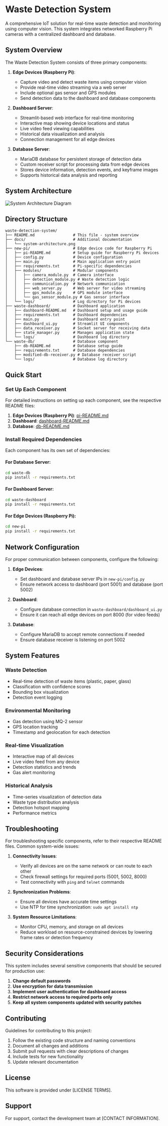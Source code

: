 # Waste Detection System

A comprehensive IoT solution for real-time waste detection and monitoring using computer vision. This system integrates networked Raspberry Pi cameras with a centralized dashboard and database.

## System Overview

The Waste Detection System consists of three primary components:

1. **Edge Devices (Raspberry Pi)**: 
   - Capture video and detect waste items using computer vision
   - Provide real-time video streaming via a web server
   - Include optional gas sensor and GPS modules
   - Send detection data to the dashboard and database components

2. **Dashboard Server**:
   - Streamlit-based web interface for real-time monitoring
   - Interactive map showing device locations and status
   - Live video feed viewing capabilities
   - Historical data visualization and analysis
   - Connection management for all edge devices

3. **Database Server**:
   - MariaDB database for persistent storage of detection data
   - Custom receiver script for processing data from edge devices
   - Stores device information, detection events, and keyframe images
   - Supports historical data analysis and reporting

## System Architecture


![System Architecture Diagram](docs/system-architecture.png)


## Directory Structure

```
waste-detection-system/
├── README.md                 # This file - system overview
├── docs/                     # Additional documentation
│   └── system-architecture.png
├── new-pi/                   # Edge device code for Raspberry Pi
│   ├── pi-README.md          # Setup guide for Raspberry Pi devices
│   ├── config.py             # Device configuration
│   ├── main.py               # Main application entry point
│   ├── requirements.txt      # Pi-specific dependencies
│   ├── modules/              # Modular components
│   │   ├── camera_module.py  # Camera interface
│   │   ├── detection_module.py # Waste detection logic
│   │   ├── communication.py  # Network communication
│   │   ├── web_server.py     # Web server for video streaming
│   │   ├── gps_module.py     # GPS module interface
│   │   └── gas_sensor_module.py # Gas sensor interface
│   └── logs/                 # Log directory for Pi devices
├── waste-dashboard/          # Dashboard application
│   ├── dashboard-README.md   # Dashboard setup and usage guide
│   ├── requirements.txt      # Dashboard dependencies
│   ├── main.py               # Dashboard entry point
│   ├── dashboard_ui.py       # Streamlit UI components
│   ├── data_receiver.py      # Socket server for receiving data
│   ├── state_manager.py      # Manages application state
│   └── logs/                 # Dashboard log directory
└── waste-db/                 # Database component
    ├── db-README.md          # Database setup guide
    ├── requirements.txt      # Database dependencies
    ├── modified-db-receiver.py # Database receiver script
    └── logs/                 # Database log directory
```

## Quick Start

### Set Up Each Component

For detailed instructions on setting up each component, see the respective README files:

1. **Edge Devices (Raspberry Pi)**: [pi-README.md](new-pi/pi-README.md)
2. **Dashboard**: [dashboard-README.md](waste-dashboard/dashboard-README.md)
3. **Database**: [db-README.md](waste-db/db-README.md)

### Install Required Dependencies

Each component has its own set of dependencies:

#### For Database Server:
```bash
cd waste-db
pip install -r requirements.txt
```

#### For Dashboard Server:
```bash
cd waste-dashboard
pip install -r requirements.txt
```

#### For Edge Devices (Raspberry Pi):
```bash
cd new-pi
pip install -r requirements.txt
```

## Network Configuration

For proper communication between components, configure the following:

1. **Edge Devices**:
   - Set dashboard and database server IPs in `new-pi/config.py`
   - Ensure network access to dashboard (port 5001) and database (port 5002)

2. **Dashboard**:
   - Configure database connection in `waste-dashboard/dashboard_ui.py`
   - Ensure it can reach all edge devices on port 8000 (for video feeds)

3. **Database**:
   - Configure MariaDB to accept remote connections if needed
   - Ensure database receiver is listening on port 5002

## System Features

### Waste Detection
- Real-time detection of waste items (plastic, paper, glass)
- Classification with confidence scores
- Bounding box visualization
- Detection event logging

### Environmental Monitoring
- Gas detection using MQ-2 sensor
- GPS location tracking
- Timestamp and geolocation for each detection

### Real-time Visualization
- Interactive map of all devices
- Live video feed from any device
- Detection statistics and trends
- Gas alert monitoring

### Historical Analysis
- Time-series visualization of detection data
- Waste type distribution analysis
- Detection hotspot mapping
- Performance metrics

## Troubleshooting

For troubleshooting specific components, refer to their respective README files. Common system-wide issues:

1. **Connectivity Issues**:
   - Verify all devices are on the same network or can route to each other
   - Check firewall settings for required ports (5001, 5002, 8000)
   - Test connectivity with `ping` and `telnet` commands

2. **Synchronization Problems**:
   - Ensure all devices have accurate time settings
   - Use NTP for time synchronization: `sudo apt install ntp`

3. **System Resource Limitations**:
   - Monitor CPU, memory, and storage on all devices
   - Reduce workload on resource-constrained devices by lowering frame rates or detection frequency

## Security Considerations

This system includes several sensitive components that should be secured for production use:

1. **Change default passwords**
2. **Use encryption for data transmission**
3. **Implement user authentication for dashboard access**
4. **Restrict network access to required ports only**
5. **Keep all system components updated with security patches**

## Contributing

Guidelines for contributing to this project:

1. Follow the existing code structure and naming conventions
2. Document all changes and additions
3. Submit pull requests with clear descriptions of changes
4. Include tests for new functionality
5. Update relevant documentation

## License

This software is provided under [LICENSE TERMS].

## Support

For support, contact the development team at [CONTACT INFORMATION].

